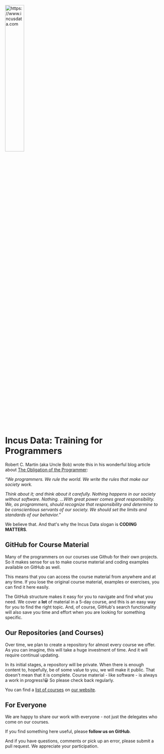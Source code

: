

<div style="margin:auto"><img src="https://user-images.githubusercontent.com/51994052/229132288-fc1cc8d2-500d-4f64-a476-ddcd33699397.png" alt="https://www.incusdata.com "Incus Data Home Page" width="35%" style="width:35%;"></div>
    
# Incus Data: Training for Programmers
    
Robert C. Martin (aka Uncle Bob) wrote this in his wonderful blog article about [The Obligation of the Programmer](https://blog.cleancoder.com/uncle-bob/2014/11/15/WeRuleTheWorld.html):

*“We programmers. We rule the world. We write the rules that make our society work.*

*Think about it; and think about it carefully. Nothing happens in our society without software. Nothing.*
*...With great power comes great responsibility. We, as programmers, should recognize that responsibility and determine to be conscientious servants of our society. We should set the limits and standards of our behavior.”*

We believe that. And that's why the Incus Data slogan is **CODING MATTERS**.

## GitHub for Course Material 

Many of the programmers on our courses use Github for their own projects. So it makes sense for us to make course material and coding examples available on GitHub as well.

This means that you can access the course material from anywhere and at any time. If you lose the original course material, examples or exercises, you can find it here easily.

The GitHub structure makes it easy for you to navigate and find what you need. We cover a **lot** of material in a 5-day course, and this is an easy way for you to find the right topic. And, of course, GitHub's search functionality will also save you time and effort when you are looking for something specific.

## Our Repositories (and Courses)

Over time, we plan to create a repository for almost every course we offer. As you can imagine, this will take a huge investment of time. And it will require continual updating.

In its initial stages, a repository will be private. When there is enough content to, hopefully, be of some value to you, we will make it public. That doesn't mean that it is complete. Course material - like software - is always a work in progress!:grinning: So please check back regularly.

You can find a [list of courses](https://incusdata.com/courses) on [our website](https://incusdata.com).

## For Everyone

We are happy to share our work with everyone - not just the delegates who come on our courses.

If you find something here useful, please **follow us on GitHub**. 

And if you have questions, comments or pick up an error, please submit a pull request. We appreciate your participation.

[gp-incusdata]:
    https://incusdata.github.io
    "GitHub Pages — Incus Data Home Page"

